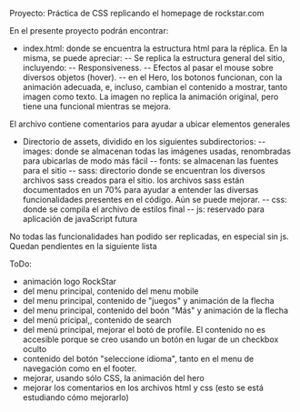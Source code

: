 Proyecto: Práctica de CSS replicando el homepage de rockstar.com

En el presente proyecto podrán encontrar:

- index.html: donde se encuentra la estructura html para la réplica.
En la misma, se puede apreciar:
-- Se replica la estructura general del sitio, incluyendo:
-- Responsiveness.
-- Efectos al pasar el mouse sobre diversos objetos (hover).
-- en el Hero, los botonos funcionan, con la animación adecuada, e, incluso, cambian el contenido a mostrar, tanto imagen como texto. La imagen no replica la animación original, pero tiene una funcional mientras se mejora. 

El archivo contiene comentarios para ayudar a ubicar elementos generales

- Directorio de assets, dividido en los siguientes subdirectorios:
-- images: donde se almacenan todas las imágenes usadas, renombradas para ubicarlas de modo más fácil
-- fonts: se almacenan las fuentes para el sitio
-- sass: directorio donde se encuentran los diversos archivos sass creados para el sitio. los archivos sass están documentados en un 70% para ayudar a entender las diversas funcionalidades presentes en el código. Aún se puede mejorar.
-- css: donde se compila el archivo de estilos final
-- js: reservado para aplicación de javaScript futura

No todas las funcionalidades han podido ser replicadas, en especial sin js. 
Quedan pendientes en la siguiente lista

ToDo:

- animación logo RockStar
- del menu principal, contenido del menu mobile
- del menu principal, contenido de "juegos" y animación de la flecha
- del menu principal, contenido del boón "Más" y animación de la flecha
- del menú pricipal,, contenido de search
- del menú principal, mejorar el botó de profile. El contenido no es accesible porque se creo usando un botón en lugar de un checkbox oculto
- contenido del botón "seleccione idioma", tanto en el menu de navegación como en el footer.
- mejorar, usando sólo CSS, la animación del hero
- mejorar los comentarios en los archivos html y css (esto se está estudiando cómo mejorarlo)